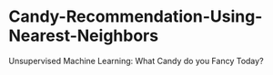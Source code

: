 # Candy-Recommendation-Using-Nearest-Neighbors
Unsupervised Machine Learning: What Candy do you Fancy Today? 
